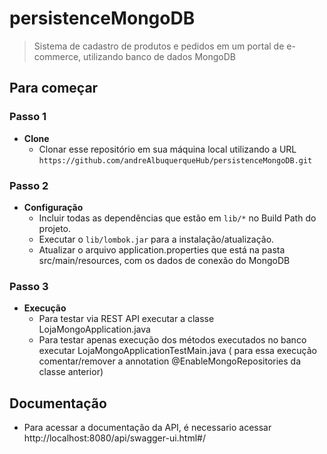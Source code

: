 
# persistenceMongoDB
> Sistema de cadastro de produtos e pedidos em um portal de e-commerce, utilizando banco de dados MongoDB

## Para começar

### Passo 1
- **Clone**
  - Clonar esse repositório em sua máquina local utilizando a URL `https://github.com/andreAlbuquerqueHub/persistenceMongoDB.git`

### Passo 2
- **Configuração**
  - Incluir todas as dependências que estão em `lib/*` no Build Path do projeto.
  - Executar o `lib/lombok.jar` para a instalação/atualização.
  - Atualizar o arquivo application.properties que está na pasta src/main/resources, com os dados de conexão do MongoDB 

### Passo 3
  - **Execução**
    - Para testar via REST API executar a classe LojaMongoApplication.java
    - Para testar apenas execução dos métodos executados no banco executar LojaMongoApplicationTestMain.java ( para essa execução comentar/remover a annotation @EnableMongoRepositories da classe anterior)


## Documentação
- Para acessar a documentação da API, é necessario acessar http://localhost:8080/api/swagger-ui.html#/
